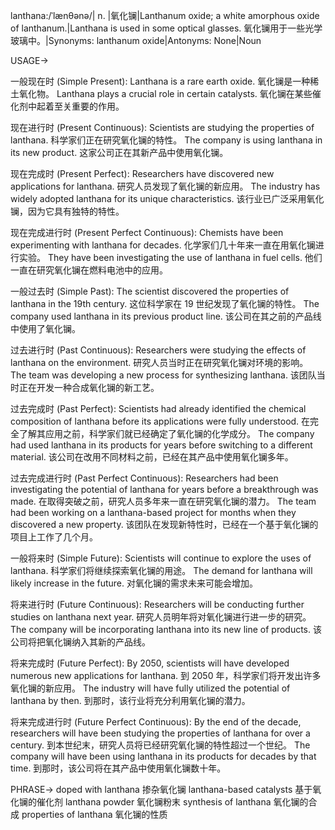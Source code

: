 lanthana:/ˈlænθənə/| n. |氧化镧|Lanthanum oxide; a white amorphous oxide of lanthanum.|Lanthana is used in some optical glasses. 氧化镧用于一些光学玻璃中。|Synonyms: lanthanum oxide|Antonyms: None|Noun

USAGE->

一般现在时 (Simple Present):
Lanthana is a rare earth oxide. 氧化镧是一种稀土氧化物。
Lanthana plays a crucial role in certain catalysts. 氧化镧在某些催化剂中起着至关重要的作用。

现在进行时 (Present Continuous):
Scientists are studying the properties of lanthana. 科学家们正在研究氧化镧的特性。
The company is using lanthana in its new product. 这家公司正在其新产品中使用氧化镧。

现在完成时 (Present Perfect):
Researchers have discovered new applications for lanthana. 研究人员发现了氧化镧的新应用。
The industry has widely adopted lanthana for its unique characteristics.  该行业已广泛采用氧化镧，因为它具有独特的特性。

现在完成进行时 (Present Perfect Continuous):
Chemists have been experimenting with lanthana for decades.  化学家们几十年来一直在用氧化镧进行实验。
They have been investigating the use of lanthana in fuel cells. 他们一直在研究氧化镧在燃料电池中的应用。

一般过去时 (Simple Past):
The scientist discovered the properties of lanthana in the 19th century.  这位科学家在 19 世纪发现了氧化镧的特性。
The company used lanthana in its previous product line.  该公司在其之前的产品线中使用了氧化镧。

过去进行时 (Past Continuous):
Researchers were studying the effects of lanthana on the environment. 研究人员当时正在研究氧化镧对环境的影响。
The team was developing a new process for synthesizing lanthana. 该团队当时正在开发一种合成氧化镧的新工艺。

过去完成时 (Past Perfect):
Scientists had already identified the chemical composition of lanthana before its applications were fully understood.  在完全了解其应用之前，科学家们就已经确定了氧化镧的化学成分。
The company had used lanthana in its products for years before switching to a different material.  该公司在改用不同材料之前，已经在其产品中使用氧化镧多年。

过去完成进行时 (Past Perfect Continuous):
Researchers had been investigating the potential of lanthana for years before a breakthrough was made.  在取得突破之前，研究人员多年来一直在研究氧化镧的潜力。
The team had been working on a lanthana-based project for months when they discovered a new property.  该团队在发现新特性时，已经在一个基于氧化镧的项目上工作了几个月。

一般将来时 (Simple Future):
Scientists will continue to explore the uses of lanthana. 科学家们将继续探索氧化镧的用途。
The demand for lanthana will likely increase in the future. 对氧化镧的需求未来可能会增加。

将来进行时 (Future Continuous):
Researchers will be conducting further studies on lanthana next year. 研究人员明年将对氧化镧进行进一步的研究。
The company will be incorporating lanthana into its new line of products.  该公司将把氧化镧纳入其新的产品线。

将来完成时 (Future Perfect):
By 2050, scientists will have developed numerous new applications for lanthana. 到 2050 年，科学家们将开发出许多氧化镧的新应用。
The industry will have fully utilized the potential of lanthana by then.  到那时，该行业将充分利用氧化镧的潜力。

将来完成进行时 (Future Perfect Continuous):
By the end of the decade, researchers will have been studying the properties of lanthana for over a century. 到本世纪末，研究人员将已经研究氧化镧的特性超过一个世纪。
The company will have been using lanthana in its products for decades by that time.  到那时，该公司将在其产品中使用氧化镧数十年。

PHRASE->
doped with lanthana  掺杂氧化镧
lanthana-based catalysts  基于氧化镧的催化剂
lanthana powder  氧化镧粉末
synthesis of lanthana  氧化镧的合成
properties of lanthana  氧化镧的性质
